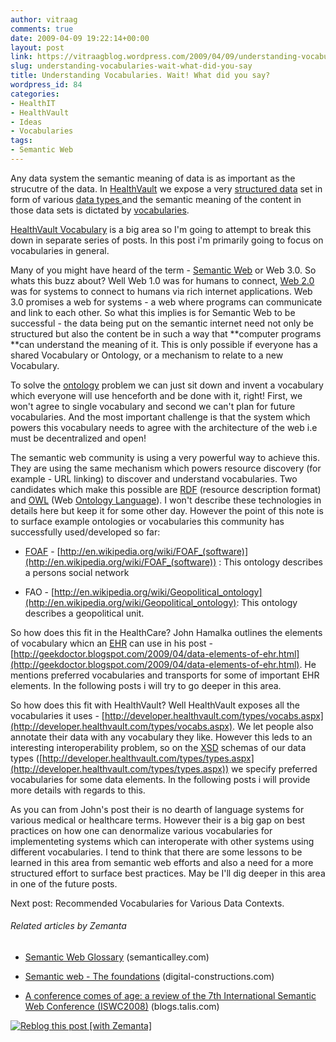 ```yaml
---
author: vitraag
comments: true
date: 2009-04-09 19:22:14+00:00
layout: post
link: https://vitraagblog.wordpress.com/2009/04/09/understanding-vocabularies-wait-what-did-you-say/
slug: understanding-vocabularies-wait-what-did-you-say
title: Understanding Vocabularies. Wait! What did you say?
wordpress_id: 84
categories:
- HealthIT
- HealthVault
- Ideas
- Vocabularies
tags:
- Semantic Web
---
```


Any data system the semantic meaning of data is as important as the strucutre of the data. In [HealthVault](http://www.healthvault.com/) we expose a very [structured data](http://en.wikipedia.org/wiki/Data_model) set in form of various [data types ](http://developer.healthvault.com/types/types.aspx)and the semantic meaning of the content in those data sets is dictated by [vocabularies](http://developer.healthvault.com/types/vocabs.aspx).

 

[HealthVault Vocabulary](http://developer.healthvault.com/types/vocabs.aspx) is a big area so I'm going to attempt to break this down in separate series of posts. In this post i'm primarily going to focus on vocabularies in general.

 

Many of you might have heard of the term - [Semantic Web](http://en.wikipedia.org/wiki/Semantic_Web) or Web 3.0. So whats this buzz about? Well Web 1.0 was for humans to connect, [Web 2.0](http://en.wikipedia.org/wiki/Web_2.0) was for systems to connect to humans via rich internet applications. Web 3.0 promises a web for systems - a web where programs can communicate and link to each other. So what this implies is for Semantic Web to be successful - the data being put on the semantic internet need not only be structured but also the content be in such a way that **computer programs **can understand the meaning of it. This is only possible if everyone has a shared Vocabulary or Ontology, or a mechanism to relate to a new Vocabulary.

 

To solve the [ontology](http://en.wikipedia.org/wiki/Ontology_%28information_science%29) problem we can just sit down and invent a vocabulary which everyone will use henceforth and be done with it, right! First, we won't agree to single vocabulary and second we can't plan for future vocabularies. And the most important challenge is that the system which powers this vocabulary needs to agree with the architecture of the web i.e must be decentralized and open!

 

The semantic web community is using a very powerful way to achieve this. They are using the same mechanism which powers resource discovery (for example - URL linking) to discover and understand vocabularies. Two candidates which make this possible are [RDF](http://en.wikipedia.org/wiki/Resource_Description_Framework) (resource description format) and [OWL](http://en.wikipedia.org/wiki/Web_Ontology_Language) (Web [Ontology Language](http://en.wikipedia.org/wiki/Ontology_%28information_science%29)). I won't describe these technologies in details here but keep it for some other day. However the point of this note is to surface example ontologies or vocabularies this community has successfully used/developed so far:

 

  
  * [FOAF](http://en.wikipedia.org/wiki/FOAF_%28software%29) - [http://en.wikipedia.org/wiki/FOAF_(software)](http://en.wikipedia.org/wiki/FOAF_(software)) : This ontology describes a persons social network 
   
  * FAO - [http://en.wikipedia.org/wiki/Geopolitical_ontology](http://en.wikipedia.org/wiki/Geopolitical_ontology): This ontology describes a geopolitical unit. 
 

So how does this fit in the HealthCare? John Hamalka outlines the elements of vocabulary whicn an [EHR](http://en.wikipedia.org/wiki/Electronic_health_record) can use in his post - [http://geekdoctor.blogspot.com/2009/04/data-elements-of-ehr.html](http://geekdoctor.blogspot.com/2009/04/data-elements-of-ehr.html). He mentions preferred vocabularies and transports for some of important EHR elements. In the following posts i will try to go deeper in this area.

 

So how does this fit with HealthVault? Well HealthVault exposes all the vocabularies it uses - [http://developer.healthvault.com/types/vocabs.aspx](http://developer.healthvault.com/types/vocabs.aspx). We let people also annotate their data with any vocabulary they like. However this leds to an interesting interoperability problem, so on the [XSD](http://en.wikipedia.org/wiki/XML_Schema_%28W3C%29) schemas of our data types ([http://developer.healthvault.com/types/types.aspx](http://developer.healthvault.com/types/types.aspx)) we specify preferred vocabularies for some data elements. In the following posts i will provide more details with regards to this.

 

As you can from John's post their is no dearth of language systems for various medical or healthcare terms. However their is a big gap on best practices on how one can denormalize various vocabularies for implementeting systems which can interoperate with other systems using different vocabularies. I tend to think that there are some lessons to be learned in this area from semantic web efforts and also a need for a more structured effort to surface best practices. May be I'll dig deeper in this area in one of the future posts.

 

Next post: Recommended Vocabularies for Various Data Contexts.

 

###### Related articles by Zemanta

 

  
  * [Semantic Web Glossary](http://semanticalley.com/2009/02/12/semantic-web-glossary/) (semanticalley.com) 
   
  * [Semantic web - The foundations](http://www.digital-constructions.com/blog/2009/02/semantic-web-foundations.html) (digital-constructions.com) 
   
  * [A conference comes of age: a review of the 7th International Semantic Web Conference (ISWC2008)](http://blogs.talis.com/nodalities/2009/01/a-conference-comes-of-age-a-review-of-the-7th-international-semantic-web-conference-iswc2008.php) (blogs.talis.com) 
 

[![Reblog this post [with Zemanta]](http://img.zemanta.com/reblog_e.png?x-id=85daab76-ae3f-4d76-a5dc-84166fb6ddd7)](http://reblog.zemanta.com/zemified/85daab76-ae3f-4d76-a5dc-84166fb6ddd7/)
